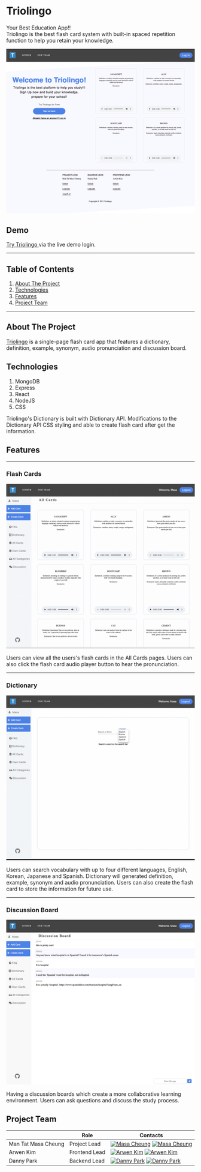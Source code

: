 # Triolingo

Your Best Education App!!<br/>
Triolingo is the best flash card system with built-in spaced repetition function to help you retain your knowledge.

![alt text](https://github.com/masacheung/Triolingo/blob/main/frontend/src/styles/img/splash.png)
## Demo

<a href="https://triolingo-mern.herokuapp.com/#/">Try Triolingo </a> via the live demo login.

---

## Table of Contents
1. [About The Project](https://github.com/masacheung/Triolingo#about-the-project)
2. [Technologies](https://github.com/masacheung/Triolingo#technologies)
3. [Features](https://github.com/masacheung/Triolingo#features)
4. [Project Team](https://github.com/masacheung/Triolingo#project-team)

---

## About The Project
<a href="https://triolingo-mern.herokuapp.com/#/">Triolingo</a> is a single-page flash card app that features a dictionary, definition, example, synonym, audio pronunciation and discussion board.

## Technologies
1. MongoDB
2. Express
3. React
4. NodeJS
5. CSS

Triolingo's Dictionary is built with Dictionary API. Modifications to the Dictionary API CSS styling and able to create flash card after get the information.

## Features

---

### Flash Cards
![alt text](https://github.com/masacheung/Triolingo/blob/main/frontend/src/styles/img/card.gif)

Users can view all the users's flash cards in the All Cards pages. Users can also click the flash card audio player button to hear the pronunciation.

---

### Dictionary
![alt text](https://github.com/masacheung/Triolingo/blob/main/frontend/src/styles/img/dictionary.gif)

Users can search vocabulary with up to four different languages, English, Korean, Japanese and Spanish. Dictionary will generated definition, example, synonym and audio pronunciation. Users can also create the flash card to store the information for future use.

---

### Discussion Board
![alt text](https://github.com/masacheung/Triolingo/blob/main/frontend/src/styles/img/discussion.png)

Having a discussion boards which create a more collaborative learning environment. Users can ask questions and discuss the study process.

## Project Team

| |Role| Contacts|
| ------------- | ---- | ---- |
| Man Tat Masa Cheung | Project Lead | [![Masa Cheung][linkedin-shield]](https://www.linkedin.com/in/man-tat-masa-cheung-725b39b8/) [![Masa Cheung][github-shield]](https://github.com/masacheung)|
| Arwen Kim | Frontend Lead | [![Arwen Kim][linkedin-shield]](https://www.linkedin.com/in/arwen-kim-85a01b221/) [![Arwen Kim][github-shield]](https://github.com/arwensookim)|
| Danny Park | Backend Lead | [![Danny Park][linkedin-shield]](https://www.linkedin.com/in/jwp007/) [![Danny Park][github-shield]](https://github.com/dannyjwpark) |

[linkedin-shield]: https://img.shields.io/badge/LinkedIn-0077B5?style=for-the-badge&logo=linkedin&logoColor=white
[github-shield]:https://img.shields.io/badge/GitHub-100000?style=for-the-badge&logo=github&logoColor=white